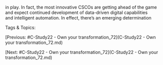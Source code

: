 in play. In fact, the most innovative CSCOs are 
getting ahead of the game and expect continued 
development of data-driven digital capabilities  
and intelligent automation. 
In effect, there’s an emerging determination  

   Tags & Topics:
   

[Previous: #C-Study22 - Own your transformation_72](C-Study22 - Own your transformation_72.md)

[Next: #C-Study22 - Own your transformation_72](C-Study22 - Own your transformation_72.md)